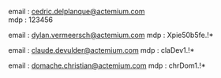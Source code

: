 email : cedric.delplanque@actemium.com  
mdp : 123456

email : dylan.vermeersch@actemium.com
mdp : Xpie50b5fe.!\*

email : claude.devulder@actemium.com
mdp : claDev1.!\*

email : domache.christian@actemium.com
mdp : chrDom1.!\*
